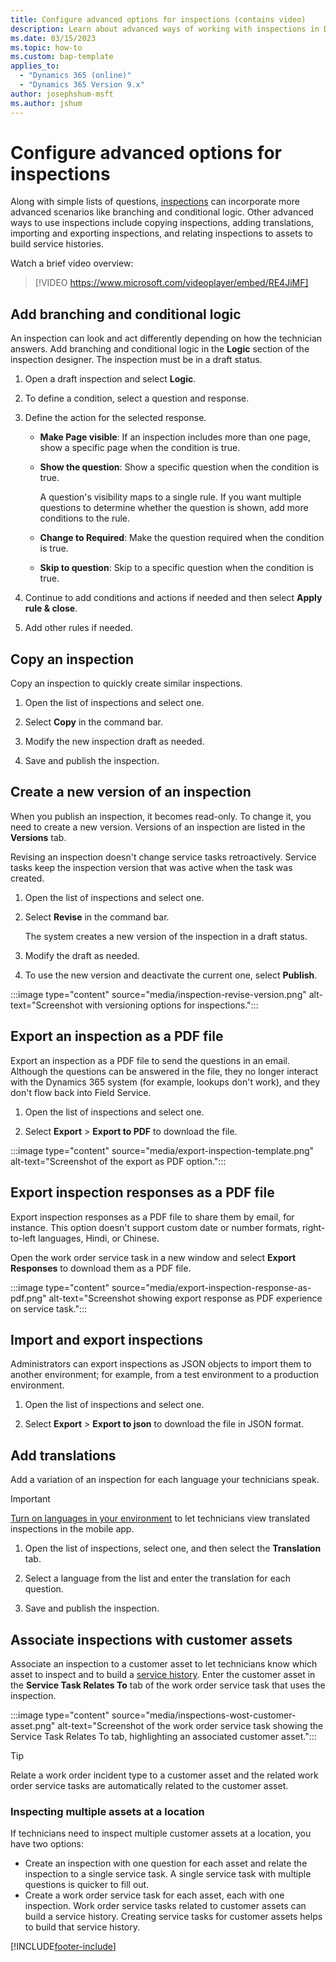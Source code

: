 ```yaml
---
title: Configure advanced options for inspections (contains video)
description: Learn about advanced ways of working with inspections in Dynamics 365 Field Service.
ms.date: 03/15/2023
ms.topic: how-to
ms.custom: bap-template
applies_to: 
  - "Dynamics 365 (online)"
  - "Dynamics 365 Version 9.x"
author: josephshum-msft
ms.author: jshum
---
```


# Configure advanced options for inspections

Along with simple lists of questions, [inspections](inspections.md) can incorporate more advanced scenarios like branching and conditional logic. Other advanced ways to use inspections include copying inspections, adding translations, importing and exporting inspections, and relating inspections to assets to build service histories.

Watch a brief video overview:

> [!VIDEO https://www.microsoft.com/videoplayer/embed/RE4JiMF]

## Add branching and conditional logic

An inspection can look and act differently depending on how the technician answers. Add branching and conditional logic in the **Logic** section of the inspection designer. The inspection must be in a draft status.

1. Open a draft inspection and select **Logic**.

1. To define a condition, select a question and response.

1. Define the action for the selected response.

   - **Make Page visible**: If an inspection includes more than one page, show a specific page when the condition is true.

   - **Show the question**: Show a specific question when the condition is true.

      A question's visibility maps to a single rule. If you want multiple questions to determine whether the question is shown, add more conditions to the rule.

   - **Change to Required**: Make the question required when the condition is true.

   - **Skip to question**: Skip to a specific question when the condition is true.

1. Continue to add conditions and actions if needed and then select **Apply rule & close**.

1. Add other rules if needed.

## Copy an inspection

Copy an inspection to quickly create similar inspections.

1. Open the list of inspections and select one.

1. Select **Copy** in the command bar.

1. Modify the new inspection draft as needed.

1. Save and publish the inspection.

## Create a new version of an inspection

When you publish an inspection, it becomes read-only. To change it, you need to create a new version. Versions of an inspection are listed in the **Versions** tab.

Revising an inspection doesn't change service tasks retroactively. Service tasks keep the inspection version that was active when the task was created.

1. Open the list of inspections and select one.

1. Select **Revise** in the command bar.

    The system creates a new version of the inspection in a draft status.

1. Modify the draft as needed.

1. To use the new version and deactivate the current one, select **Publish**.

:::image type="content" source="media/inspection-revise-version.png" alt-text="Screenshot with versioning options for inspections.":::

## Export an inspection as a PDF file

Export an inspection as a PDF file to send the questions in an email. Although the questions can be answered in the file, they no longer interact with the Dynamics 365 system (for example, lookups don't work), and they don't flow back into Field Service.

1. Open the list of inspections and select one.

1. Select **Export** > **Export to PDF** to download the file.

:::image type="content" source="media/export-inspection-template.png" alt-text="Screenshot of the export as PDF option.":::

## Export inspection responses as a PDF file

Export inspection responses as a PDF file to share them by email, for instance. This option doesn't support custom date or number formats, right-to-left languages, Hindi, or Chinese.

Open the work order service task in a new window and select **Export Responses** to download them as a PDF file.

:::image type="content" source="media/export-inspection-response-as-pdf.png" alt-text="Screenshot showing export response as PDF experience on service task.":::

## Import and export inspections

Administrators can export inspections as JSON objects to import them to another environment; for example, from a test environment to a production environment.

1. Open the list of inspections and select one.

1. Select **Export** > **Export to json** to download the file in JSON format.

## Add translations

Add a variation of an inspection for each language your technicians speak.

> [!IMPORTANT]
> [Turn on languages in your environment](/power-platform/admin/enable-languages) to let technicians view translated inspections in the mobile app.

1. Open the list of inspections, select one, and then select the **Translation** tab.

1. Select a language from the list and enter the translation for each question.

1. Save and publish the inspection.

## Associate inspections with customer assets

Associate an inspection to a customer asset to let technicians know which asset to inspect and to build a [service history](service-history.md). Enter the customer asset in the **Service Task Relates To** tab of the work order service task that uses the inspection.

:::image type="content" source="media/inspections-wost-customer-asset.png" alt-text="Screenshot of the work order service task showing the Service Task Relates To tab, highlighting an associated customer asset.":::

> [!TIP]
> Relate a work order incident type to a customer asset and the related work order service tasks are automatically related to the customer asset.

### Inspecting multiple assets at a location

If technicians need to inspect multiple customer assets at a location, you have two options:

- Create an inspection with one question for each asset and relate the inspection to a single service task. A single service task with multiple questions is quicker to fill out.
- Create a work order service task for each asset, each with one inspection. Work order service tasks related to customer assets can build a service history. Creating service tasks for customer assets helps to build that service history.

[!INCLUDE[footer-include](../includes/footer-banner.md)]
